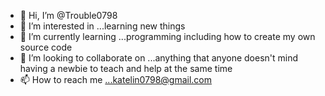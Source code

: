 - 👋 Hi, I’m @Trouble0798
- 👀 I’m interested in ...learning new things 
- 🌱 I’m currently learning ...programming including how to create my own source code 
- 💞️ I’m looking to collaborate on ...anything that anyone doesn't mind having a newbie to teach and help at the same time
- 📫 How to reach me ...katelin0798@gmail.com 

<!---
Trouble0798/Trouble0798 is a ✨ special ✨ repository because its `README.md` (this file) appears on your GitHub profile.
You can click the Preview link to take a look at your changes.
--->
